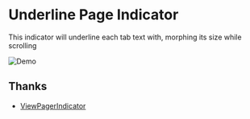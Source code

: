 # Underline Page Indicator
This indicator will underline each tab text with, morphing its size while scrolling

![Demo](https://github.com/dcampogiani/UnderlinePageIndicator/blob/master/demo.gif?raw=true)

## Thanks
 - [ViewPagerIndicator](https://github.com/JakeWharton/ViewPagerIndicator)
